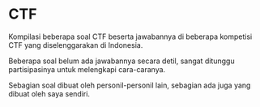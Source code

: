 # CTF
Kompilasi beberapa soal CTF beserta jawabannya di beberapa kompetisi CTF yang diselenggarakan di Indonesia. 

Beberapa soal belum ada jawabannya secara detil, sangat ditunggu partisipasinya untuk melengkapi cara-caranya.

Sebagian soal dibuat oleh personil-personil lain, sebagian ada juga yang dibuat oleh saya sendiri.

